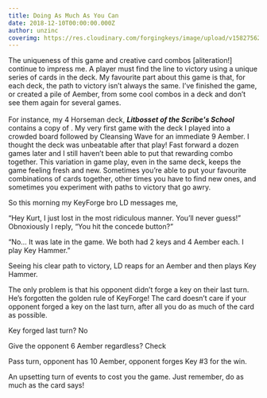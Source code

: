 ```yaml
---
title: Doing As Much As You Can
date: 2018-12-10T00:00:00.000Z
author: unzinc
coverimg: https://res.cloudinary.com/forgingkeys/image/upload/v1582756265/Cover%20Images/001_lq9fcp.png
---
```

The uniqueness of this game and creative card combos \[aliteration!] continue to impress me. A player must find the line to victory using a unique series of cards in the deck. My favourite part about this game is that, for each deck, the path to victory isn’t always the same. I’ve finished the game, or created a pile of Aember, from some cool combos in a deck and don’t see them again for several games. <br/> <br/> For instance, my 4 Horseman deck, ***Litbosset of the Scribe's School*** contains a copy of <Card name="Cleansing Wave"/>. My very first game with the deck I played <Card name="Horseman of Pestilence"/> into a crowded board followed by Cleansing Wave for an immediate 9 Aember. I thought the deck was unbeatable after that play! Fast forward a dozen games later and I still haven’t been able to put that rewarding combo together. This variation in game play, even in the same deck, keeps the game feeling fresh and new. Sometimes you’re able to put your favourite combinations of cards together, other times you have to find new ones, and sometimes you experiment with paths to victory that go awry.  

<DeckList name="Litbosset of the Scribe's School"/>

So this morning my KeyForge bro LD messages me, 

<XCards names="Horseman of Pestilence,Cleansing Wave"/>


“Hey Kurt, I just lost in the most ridiculous manner. You’ll never guess!”
Obnoxiously I reply, “You hit the concede button?”

“No… It was late in the game. We both had 2 keys and 4 Aember each. I play Key Hammer.”
<BigCard name="Key Hammer"/>

Seeing his clear path to victory, LD reaps for an Aember and then plays Key Hammer. 

The only problem is that his opponent didn’t forge a key on their last turn. He’s forgotten the golden rule of KeyForge! The card doesn’t care if your opponent forged a key on the last turn, after all you do as much of the card as possible.


Key forged last turn? No


Give the opponent 6 Aember regardless? Check


Pass turn, opponent has 10 Aember, opponent forges Key #3 for the win. 


An upsetting turn of events to cost you the game. Just remember, do as much as the card says!